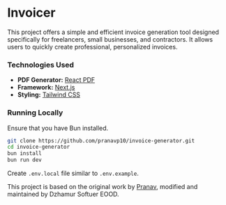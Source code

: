 # Invoicer

This project offers a simple and efficient invoice generation tool designed specifically for freelancers, small businesses, and contractors. It allows users to quickly create professional, personalized invoices.

### Technologies Used

- **PDF Generator:** [React PDF](https://react-pdf.org/)
- **Framework:** [Next.js](https://nextjs.org)
- **Styling:** [Tailwind CSS](http://tailwindcss.com)

### Running Locally

Ensure that you have Bun installed.

```bash
git clone https://github.com/pranavp10/invoice-generator.git
cd invoice-generator
bun install
bun run dev
```

Create `.env.local` file similar to `.env.example`.

This project is based on the original work by [Pranav](https://github.com/pranavp10), modified and maintained by Dzhamur Softuer EOOD.
